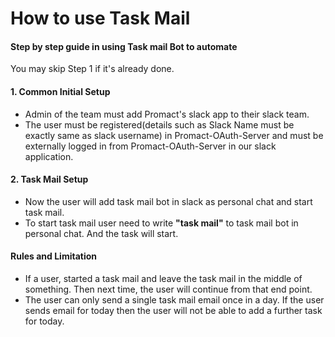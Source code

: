 # How to use Task Mail

#### Step by step guide in using Task mail Bot to automate
You may skip Step 1 if it's already done.

#### 1. Common Initial Setup
  * Admin of the team must add Promact's slack app to their slack team.
  * The user must be registered(details such as Slack Name must be exactly same as slack username) in Promact-OAuth-Server and must be externally logged in from Promact-OAuth-Server in our slack application.

#### 2. Task Mail Setup
  * Now the user will add task mail bot in slack as personal chat and start task mail.
  * To start task mail user need to write **"task mail"** to task mail bot in personal chat. And the task will start.

#### Rules and Limitation
  * If a user, started a task mail and leave the task mail in the middle of something. Then next time, the user will continue from that end point.
  * The user can only send a single task mail email once in a day. If the user sends email for today then the user will not be able to add a further task for today.
